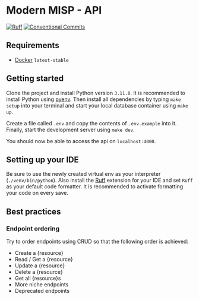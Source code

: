 # Modern MISP - API

[![Ruff](https://img.shields.io/endpoint?url=https://raw.githubusercontent.com/astral-sh/ruff/main/assets/badge/v2.json)](https://github.com/astral-sh/ruff) [![Conventional Commits](https://img.shields.io/badge/Conventional_Commits-1.0.0-orange.svg)](https://conventionalcommits.org)

## Requirements

- [Docker](https://www.docker.com) `latest-stable`

## Getting started

Clone the project and install Python version `3.11.0`. It is recommended to install Python using [pyenv](https://github.com/pyenv/pyenv#installation). Then install all dependencies by typing `make setup` into your terminal and start your local database container using `make up`.

Create a file called `.env` and copy the contents of `.env.example` into it. Finally, start the development server using `make dev`.

You should now be able to access the api on `localhost:4000`.

## Setting up your IDE

Be sure to use the newly created virtual env as your interpreter (`./venv/bin/python`). Also install the [Ruff](https://docs.astral.sh/ruff/integrations/) extension for your IDE and set `Ruff` as your default code formatter. It is recommended to activate formatting your code on every save.

## Best practices

### Endpoint ordering

Try to order endpoints using CRUD so that the following order is achieved:

- Create a {resource}
- Read / Get a {resource}
- Update a {resource}
- Delete a {resource}
- Get all {resource}s
- More niche endpoints
- Deprecated endpoints
